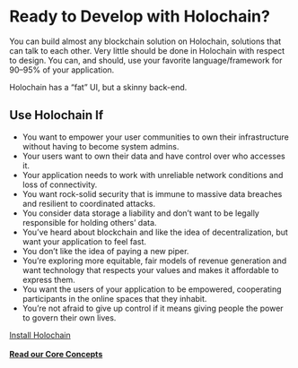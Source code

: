 # Ready to Develop with Holochain?

You can build almost any blockchain solution on Holochain, solutions that can talk to each other. Very little should be done in Holochain with respect to design. You can, and should, use your favorite language/framework for 90–95% of your application. 

Holochain has a “fat” UI, but a skinny back-end.

## Use Holochain If 

* You want to empower your user communities to own their infrastructure without having to become system admins.
* Your users want to own their data and have control over who accesses it.
* Your application needs to work with unreliable network conditions and loss of connectivity.
* You want rock-solid security that is immune to massive data breaches and resilient to coordinated attacks.
* You consider data storage a liability and don’t want to be legally responsible for holding others’ data.
* You’ve heard about blockchain and like the idea of decentralization, but want your application to feel fast.
* You don’t like the idea of paying a new piper.
* You’re exploring more equitable, fair models of revenue generation and want technology that respects your values and makes it affordable to express them.
* You want the users of your application to be empowered, cooperating participants in the online spaces that they inhabit.
* You’re not afraid to give up control if it means giving people the power to govern their own lives.

<div class="h-button-container">
	<a href="../install/" class="h-button">Install Holochain</a><br><br>
	<a href="../concepts/"><strong>Read our Core Concepts</strong></a>
</div>